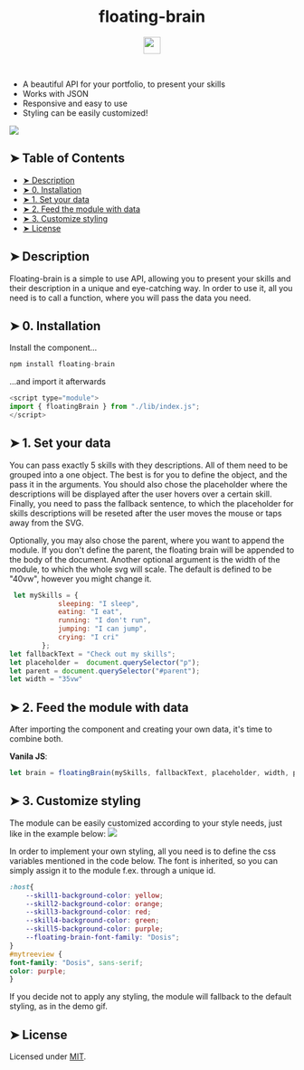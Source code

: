 <h1 align="center">floating-brain</h1>
<p align="center">
<a href="https://www.npmjs.com/package/floating-brain"><img src="https://i.pinimg.com/originals/0d/59/22/0d5922d05bf2866c850a470f3ee84c0b.png" height="30"/></a>
</p>
<br/>

* A beautiful API for your portfolio, to present your skills
* Works with JSON
* Responsive and easy to use
* Styling can be easily customized!

<img src="https://user-images.githubusercontent.com/38051431/67490825-2510ad80-f674-11e9-84a6-09b8a53e1aa9.gif">

## ➤ Table of Contents
* [➤ Description](#-description)
* [➤ 0. Installation](#-0-installation)
* [➤ 1. Set your data](#-1-set-your-data)
* [➤ 2. Feed the module with data](#-2-feed-the-module-with-data)
* [➤ 3. Customize styling](#-3-customize-styling)
* [➤ License](#-license)

## ➤ Description
Floating-brain is a simple to use API, allowing you to present your skills and their description in a unique and eye-catching way. In order to use it, all you need is to call a function, where you will pass the data you need.
	
## ➤ 0. Installation
Install the component...
```javascript
npm install floating-brain
```
...and import it afterwards
```javascript
<script type="module">
import { floatingBrain } from "./lib/index.js";
</script>
```
## ➤ 1. Set your data

You can pass exactly 5 skills with they descriptions. All of them need to be grouped into a one object. The best is for you to define the object, and the pass it in the arguments.
You should also chose the placeholder where the descriptions will be displayed after the user hovers over a certain skill. Finally, you need to pass the fallback sentence, to which the placeholder for skills descriptions will be reseted after the user moves the mouse or taps away from the SVG.

Optionally, you may also chose the parent, where you want to append the module. If you don't define the parent, the floating brain will be appended to the body of the document. Another optional argument is the width of the module, to which the whole svg will scale. The default is defined to be "40vw", however you might change it.

```javascript
 let mySkills = {
            sleeping: "I sleep",
            eating: "I eat",
            running: "I don't run",
            jumping: "I can jump",
            crying: "I cri"
        };
let fallbackText = "Check out my skills";
let placeholder =  document.querySelector("p");
let parent = document.querySelector("#parent");
let width = "35vw"
```
## ➤ 2. Feed the module with data
After importing the component and creating your own data, it's time to combine both.

<b>Vanila JS</b>:
```javascript
let brain = floatingBrain(mySkills, fallbackText, placeholder, width, parent);
```

## ➤ 3. Customize styling
The module can be easily customized according to your style needs, just like in the example below:
<img src="https://user-images.githubusercontent.com/38051431/67490835-28a43480-f674-11e9-877a-172f874be236.png">

In order to implement your own styling, all you need is to define the css variables mentioned in the code below.
The font is inherited, so you can simply assign it to the module f.ex. through a unique id.
```css
:host{    
    --skill1-background-color: yellow;
    --skill2-background-color: orange;
    --skill3-background-color: red;
    --skill4-background-color: green;
    --skill5-background-color: purple;
    --floating-brain-font-family: "Dosis";
}
#mytreeview {
font-family: "Dosis", sans-serif;
color: purple;
}
```

If you decide not to apply any styling, the module will fallback to the default styling, as in the demo gif.

## ➤ License
	
Licensed under [MIT](https://opensource.org/licenses/MIT).
